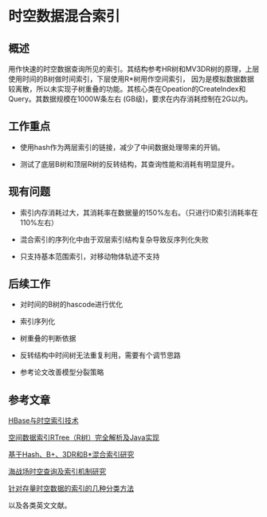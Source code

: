 # 时空数据混合索引

## 概述
用作快速的时空数据查询所见的索引。其结构参考HR树和MV3DR树的原理，上层使用时间的B树做时间索引，下层使用R*树用作空间索引，
因为是模拟数据数据较离散，所以未实现子树重叠的功能。其核心类在Opeation的CreateIndex和Query。其数据规模在1000W条左右
(GB级)，要求在内存消耗控制在2G以内。

## 工作重点

- 使用hash作为两层索引的链接，减少了中间数据处理带来的开销。

- 测试了底层B树和顶层R树的反转结构，其查询性能和消耗有明显提升。

## 现有问题

- 索引内存消耗过大，其消耗率在数据量的150%左右。（只进行ID索引消耗率在110%左右）

- 混合索引的序列化中由于双层索引结构复杂导致反序列化失败

- 只支持基本范围索引，对移动物体轨迹不支持

## 后续工作

- 对时间的B树的hascode进行优化

- 索引序列化

- 树重叠的判断依据

- 反转结构中时间树无法重复利用，需要有个调节思路

- 参考论文改善模型分裂策略

## 参考文章
[HBase与时空索引技术](http://www.nosqlnotes.com/technotes/hbase/hbase-spatial-index/) 

[空间数据索引RTree（R树）完全解析及Java实现](https://blog.csdn.net/weixin_34343308/article/details/94752051?depth_1-utm_source=distribute.pc_relevant.none-task&utm_source=distribute.pc_relevant.none-task)

[基于Hash、B+、3DR和B*混合索引研究](http://gb.oversea.cnki.net/KCMS/detail/detailall.aspx?filename=1017136194.nh&dbcode=CMFD&dbname=CMFDREF)

[海战场时空查询及索引机制研究](http://www.docin.com/p-439295436.html?docfrom=rrela)

[针对存量时空数据的索引的几种分类方法](https://blog.csdn.net/qiaojialin/article/details/77722960)

以及各类英文文献。

